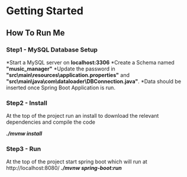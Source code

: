 # Getting Started

## How To Run Me

### Step1 - MySQL Database Setup

*Start a MySQL server on <b>localhost:3306</b>
*Create a Schema named <b>"music_manager"</b>
*Update the password in <b>"src\main\resources\application.properties"</b> and <b>"src\main\java\com\dataloader\DBConnection.java"</b>.
*Data should be inserted once Spring Boot Application is run.

### Step2 - Install

At the top of the project run an install to download the relevant dependencies and compile the code

<b><i>./mvnw install</b></i>

### Step3 - Run

At the top of the project start spring boot which will run at http://localhost:8080/
<b><i>./mvnw spring-boot:run</b></i>

